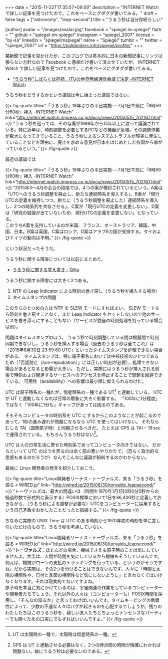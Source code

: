 +++
date = "2015-11-22T17:35:57+09:00"
description = "INTERNET Watch で詳しい記事を見つけたので，これをベースにグダグダ書いてみる。"
draft = false
tags = ["astronomy", "leap-second"]
title = "うるう秒は当分存続らしい"

[author]
  avatar = "/images/avatar.jpg"
  facebook = "spiegel.im.spiegel"
  flattr = ""
  github = "spiegel-im-spiegel"
  instagram = "spiegel_2007"
  license = "by-sa"
  linkedin = "spiegelimspiegel"
  name = "Spiegel"
  tumblr = ""
  twitter = "spiegel_2007"
  url = "https://baldanders.info/spiegel/profile/"
+++

某新聞で記事を見かけたが，このブログでは基本的に日本の新聞記事にリンクは張らない方針なので Facebook に愚痴だけ書いて済ませていたが， INTERNET Watch で詳しい記事を見つけたので，これをベースにグダグダ書いてみる。

- [“うるう秒”しばらくは存続、ITUの世界無線通信会議で決定 -INTERNET Watch](http://internet.watch.impress.co.jp/docs/news/20151120_731707.html)

うるう秒をどうするかという議論は今に始まった議論ではない。

{{< fig-quote title="「うるう秒」18年ぶりの平日実施──7月1日午前に「8時59分60秒」挿入 -INTERNET Watch" link="http://internet.watch.impress.co.jp/docs/news/20150515_702167.html" >}}
<q>うるう秒を巡っては、その存廃が1999年から15年以上に渡って議論されている。特に近年は、時刻調整を必要とするPCなどの機器が急増。その調整作業が膨大になってきていること、うるう秒によるシステムトラブルが現実に発生していることなどを理由に、廃止を求める意見が日本をはじめとした各国から挙がっているという。</q>
{{< /fig-quote >}}

最近の議論では

{{< fig-quote title="「うるう秒」18年ぶりの平日実施──7月1日午前に「8時59分60秒」挿入 -INTERNET Watch" link="http://internet.watch.impress.co.jp/docs/news/20150515_702167.html" >}}
<q>2015年3～4月の会合の段階では、4つの案が検討されているという。A案は「UTCへのうるう秒調整を廃止し、新たな連続時系を導入する」、B案が「現行UTCの定義を維持しつつ、新たに（うるう秒調整を廃止した）連続時系を導入し、2つの時系列を共存させる」、C案が「現行UTCの定義を変更しない」、D案は「研究の結論が出ていないため、現行UTCの定義を変更しない」となっている。<br>
このうちA案を支持しているのが米国、フランス、オーストラリア、韓国、中国、日本。B案は英国、C案はロシア、D案はアラブ6カ国が支持する。タイおよびドイツの動向は不明。</q>
{{< /fig-quote >}}

という状況だったそうだ。

うるう秒に関する障害については以前にまとめた。

- [うるう秒に関する覚え書き - Qiita](http://qiita.com/spiegel-im-spiegel/items/0793acd607ce01a124d6)

うるう秒に関する障害には大きく2つある。

1. NTP の Leap Indicator による時刻の巻き戻し（うるう秒を挿入する場合）
2. タイムスタンプの問題

このうちひとつめの方は NTP を SLEW モードにすればよい。
SLEW モードなら時刻を巻き戻すことなく，また Leap Indicator をセットしないので他のサービスを巻き添えにすることもない（サービスが独自の時刻処理を持っている場合は別）。

問題はタイムスタンプのほう。
うるう秒で時刻調整している間は機器間で時刻同期できないし，うるう秒を挿入する場合（過去のうるう秒は全てこれ）は「2015年6月30日 23:59:60 UTC」といったタイムスタンプを処理できない場合がある。
タイムスタンプは，特に電子署名においては中核技術のひとつであるため（「否認防止（non-repudiation）」には正しい時刻が必要），処理できない場合があるとなると影響が大きい。
ただし，実際にはうるう秒が挿入される前後で時刻および関連するサービスへのアクセスを停止することで問題を回避できている。
可用性（availability）への影響は最小限に抑えられるわけだ。

UTC は原子時系の一種だが，恒星時系の一種である UT[^a1] と連動している。
UTC が UT と連動しなくなれば日常の暦象に大きく影響する。
「100年に1分程度」ではなく「100年に1分も」ギャップがあっては困るのである。

[^a1]: UT は太陽時の一種で，太陽時は恒星時系の一種。

そもそもコンピュータの時刻系を UTC にするからこのようなことが起こるのであって，1秒の進み遅れが問題になるなら UTC を使ってはいけない。
それならむしろ TAI（国際原子時）と同期させるべきだ。
たとえば GPS は $\mathrm{TAI} - 19\,\mathrm{sec}$ で運用されている。
もちろんうるう秒はない[^b]。

[^b]: GPS は UT と連動させる必要はなく，2つの時点間の時間が精確にわかれば問題ない。故にうるう秒は必要ないのである。

UTC は人の日常生活に寄せた時刻系であってコンピュータ向きではない。
だからといって UTC のほうを弄るのは全く筋の悪いやりかたで，（恐らく政治的な思惑もあるのだろうが）なんでこんなに議論が紛糾するのかわからない。

最後に Linux 開発者の発言を紹介しておこう。

{{< fig-quote title="Linux開発者リーナス・トーヴァルズ、来る「うるう秒」を語る « WIRED.jp" link="http://wired.jp/2015/06/30/torvalds_leapsecond/" >}}
<q>トーヴァルズは、最大の間違いは（時間を1970年1月1日0時0分0秒からの経過秒数で形式的に表示する）POSIX標準において1日を86,400秒と定義しておきながら、（うるう秒による調整が必要な）UTCをコンピューターに採用するという自己矛盾をおかしたことだったと指摘する。</q>
{{< /fig-quote >}}

ちなみに実際の UNIX Time は UTC のある時刻から1970年初の時刻を単に差し引いただけのもので，うるう秒を考慮していない。

{{< fig-quote title="Linux開発者リーナス・トーヴァルズ、来る「うるう秒」を語る « WIRED.jp" link="http://wired.jp/2015/06/30/torvalds_leapsecond/" >}}
<q><strong>トーヴァルズ</strong>：ほとんどの場合、機械でさえも原子時のことは気にしていませんよ。大半は、人間が時間を気にしているから機械もそうしているんです。例えば、機械がローンの支払のトラッキングを行っている、というのがそうですね。だから実際は、その2つを分けることはできないんです。人々に「時間と太陽の相関性や、日付と季節の相関性など気にしないように」と言わなくてはいけなくなります。それは現実的でないですよね。<br>
原子時を本当に気にかけているのは、宇宙関連の作業をしているコンピューターや開発者たちでしょう。それ以外の人々は（コンピューターも）POSIX時間を採用し、「そんなの知るか」と言っておけばいいんです。タイムキーピングの倒錯性によって、少数の不運な人々はバグが起きるのを心配するでしょうが。残りのわたしたちはこのうるう秒を、親しい友人たちとちょっとナンセンスなパーティーでも開くための口実にでもすればいいんですよ。</q>
{{< /fig-quote >}}
